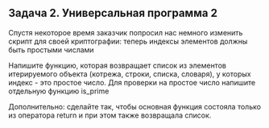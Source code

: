 ## Задача 2. Универсальная программа 2
Спустя некоторое время заказчик попросил нас немного изменить скрипт для своей криптографии: теперь индексы элементов должны быть простыми числами

Напишите функцию, которая возвращает список из элементов итерируемого объекта (котрежа, строки, списка, словаря), у которых индекс - это простое число. Для проверки на простое число напишите отдельную функцию is_prime

Дополнительно: сделайте так, чтобы основная функция состояла только из оператора return и при этом также возвращала список.

